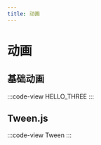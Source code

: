 ```yaml
---
title: 动画
---
```


# 动画

## 基础动画

:::code-view
HELLO_THREE
:::

## Tween.js

:::code-view
Tween
:::
